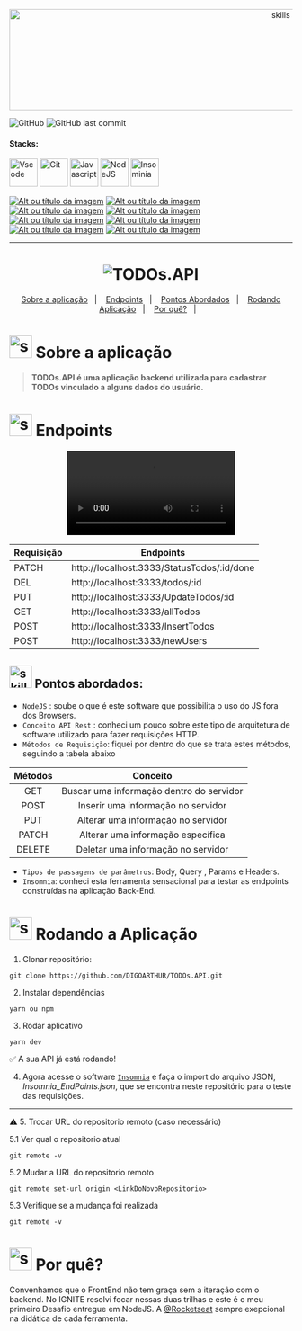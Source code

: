 <!-- VISUALIZAR NO VSCODE  CTRL + K  V -->

<!-- BADGES https://www.youtube.com/watch?v=cRoBt6AZgjc
https://dev.to/envoy_/150-badges-for-github-pnk

BUILD BADGES
https://shields.io
ICONS
https://simpleicons.org/?q=react
-->

<p align="center">
  <img  alt="skills"  width="950" height="180" src="https://user-images.githubusercontent.com/59892368/153734743-7d5d74b5-15b5-4aab-b6a0-d82ad725d94a.png">
</p> 

![GitHub](https://img.shields.io/github/license/DIGOARTHUR/TODOs.API)
![GitHub last commit](https://img.shields.io/github/last-commit/DIGOARTHUR/TODOs.API)


#### Stacks:
 <!------------------------------------Tasks-->
<p align="left">

  <a href="https://code.visualstudio.com/"><img  alt="Vscode"  width="50" height="50" src="https://user-images.githubusercontent.com/59892368/149663512-3f83da57-bdfe-4cef-bcc2-feb304a738ff.png"><a/>
  <a href="https://git-scm.com/"><img  alt="Git"  width="50" height="50" src="https://user-images.githubusercontent.com/59892368/149677999-f5947f0b-e535-4ba2-911c-1c5926045c35.png"><a/>
  <a href="https://github.com/braziljs/eloquente-javascript"><img  alt="Javascript"  width="50" height="50" src="https://user-images.githubusercontent.com/59892368/149663192-19043371-127c-47f0-8553-0f407c51e2c5.png"><a/>
  <a href="https://nodejs.org/en/"><img  alt="NodeJS"  width="50" height="50" src="https://user-images.githubusercontent.com/59892368/153734840-d6c26811-ed86-47b9-bb3a-154e9fa56190.svg"><a/>
   <a href="https://insomnia.rest/download"><img  alt="Insominia"  width="50" height="50" src="https://user-images.githubusercontent.com/59892368/153734890-e39524d5-25a3-4b93-8621-78cf0951e501.svg"><a/>
   

</p>
 <!------------------------------------Applied Concepts-->
 
<a href="https://devdigoarthur.notion.site/Map-a87c73417a064372b122bf448f4c6ed4"> ![Alt ou título da imagem](https://img.shields.io/badge/-Map-/?logo=JavaScript&logoColor=white&color=yellow)<a/>
 <a href="https://devdigoarthur.notion.site/Find-15db7431a72b4731af85671b65c88601"> ![Alt ou título da imagem](https://img.shields.io/badge/-Find-/?logo=JavaScript&logoColor=white&color=yellow)<a/>
<a href="https://devdigoarthur.notion.site/FindIndex-e70f496dc02e45c5a47ff3178dfc862e"> ![Alt ou título da imagem](https://img.shields.io/badge/-findIndex-/?logo=JavaScript&logoColor=white&color=yellow)<a/>
<a href="https://www.notion.so/devdigoarthur/Express-ec671f667c994bd2a28b7f6d99da6df0#2b3f574526614c19957987c3064cde80"> ![Alt ou título da imagem](https://img.shields.io/badge/-POST-/?logo=Node.js&logoColor=white&color=green)<a/>
<a href="https://www.notion.so/devdigoarthur/Express-ec671f667c994bd2a28b7f6d99da6df0#97dfbed0bdd84485a2703114f7949b7f"> ![Alt ou título da imagem](https://img.shields.io/badge/-GET-/?logo=Node.js&logoColor=white&color=green)<a/>
<a href="https://www.notion.so/devdigoarthur/Express-ec671f667c994bd2a28b7f6d99da6df0#130542c3c1264442a6e3ede5c0bf150e"> ![Alt ou título da imagem](https://img.shields.io/badge/-PUT-/?logo=Node.js&logoColor=white&color=green)<a/>
<a href="https://www.notion.so/devdigoarthur/Express-ec671f667c994bd2a28b7f6d99da6df0#155cd90973c243a0ae98054403e1c037"> ![Alt ou título da imagem](https://img.shields.io/badge/-DELETE-/?logo=Node.js&logoColor=white&color=green)<a/>
  <a href="https://www.notion.so/devdigoarthur/Express-ec671f667c994bd2a28b7f6d99da6df0#eeb9e721230a4157aa26f588c75fb549"> ![Alt ou título da imagem](https://img.shields.io/badge/-PATCH-/?logo=Node.js&logoColor=white&color=green)<a/>
   






---
    
 
  <h1 align="center">
  <img alt="TODOs.API"  src="https://user-images.githubusercontent.com/59892368/153732380-eb4f896d-23e3-44cd-8ccd-5ca75a34a80e.svg" />
</h1>


<p align="center">
  <a href="https://github.com/DIGOARTHUR/TODOs.API#--sobre-a-aplicação-">Sobre a aplicação</a>&nbsp;&nbsp;&nbsp;|&nbsp;&nbsp;&nbsp;
  <a href="https://github.com/DIGOARTHUR/TODOs.API#-endpoints"> Endpoints</a>&nbsp;&nbsp;&nbsp;|&nbsp;&nbsp;&nbsp;
  <a href="https://github.com/DIGOARTHUR/TODOs.API#-pontos-abordados-">Pontos Abordados</a>&nbsp;&nbsp;&nbsp;|&nbsp;&nbsp;&nbsp;
  <a href="https://github.com/DIGOARTHUR/TODOs.API#-rodando-a-aplicação">Rodando Aplicação</a>&nbsp;&nbsp;&nbsp;|&nbsp;&nbsp;&nbsp;
  <a href="https://github.com/DIGOARTHUR/TODOs.API#-por-quê--">Por quê?</a>&nbsp;&nbsp;&nbsp;|&nbsp;&nbsp;&nbsp;
</p> 

  
  
  
  
# <img  alt="skills"  width="40" height="40" src="https://user-images.githubusercontent.com/59892368/148622497-164365e8-f6b0-4f40-bc75-a0ed4da6059b.png">  Sobre a aplicação <!---write here : talk a little about project: what's does, example.  -->
> **TODOs.API é uma aplicação backend utilizada para cadastrar TODOs vinculado a alguns dados do usuário.** 



# <img  alt="skills"  width="40" height="40" src="https://user-images.githubusercontent.com/59892368/154178428-61812598-6d7e-42a6-a7da-2c6c581e6ebe.png"> Endpoints<!---write here : demonstration of the application layout.  -->

 <p align="center">
  <video  alt="gif_"  src="https://user-images.githubusercontent.com/59892368/154384635-4850f066-841f-4406-b6b3-189870464f42.mp4"></video>
  </p>   
    
<div align="center">  
  
| Requisição | Endpoints                                 |
|------------|--------------------------------------------|
|    PATCH   | http://localhost:3333/StatusTodos/:id/done |
|     DEL    | http://localhost:3333/todos/:id            |
|     PUT    | http://localhost:3333/UpdateTodos/:id      |
|     GET    | http://localhost:3333/allTodos             |
|    POST    | http://localhost:3333/InsertTodos          |
|    POST    | http://localhost:3333/newUsers             |
  
</div>  

## <img  alt="skills"  width="40" height="40" src="https://user-images.githubusercontent.com/59892368/142231777-8c0e09fa-ac09-4654-89d6-6bb986bde09b.gif"> Pontos abordados: <!---write here: learned concepts ;    -->

* `NodeJS` : soube o que é este software que possibilita o uso do JS fora dos Browsers.
* `Conceito API Rest` : conheci um pouco sobre este tipo de arquitetura de software utilizado para fazer requisições HTTP.
* `Métodos de Requisição`: fiquei por dentro do que se trata estes métodos, seguindo a tabela abaixo  
  
<div align="center">  
  
| Métodos |                 Conceito                 |
|:-------:|:----------------------------------------:|
|   GET   | Buscar uma informação dentro do servidor |
|   POST  |    Inserir uma informação no servidor    |
|   PUT   |    Alterar uma informação no servidor    |
|  PATCH  |     Alterar uma informação específica    |
| DELETE  | Deletar uma informação no servidor       |
  
 </div>
   
* `Tipos de passagens de parâmetros`: Body, Query , Params e Headers.
* `Insomnia`: conheci esta ferramenta sensacional para testar as endpoints construídas na aplicação Back-End.
  
<!--
* `Array e Objeto JS` (uso do map)
* `CSS` (Grid e FlexBox)
* React
  * [`Propriedade`](https://devdigoarthur.notion.site/Propriedades-c51db4c88a264741bb09389fe20a25f7) (Aplicar passagem de propriedades nos Componentes)
  * [`Componente`](https://devdigoarthur.notion.site/Componentes-bc3ca1ebd97d4ccc8d11e6ab668eeb73) ( Divisão de elementos da aplicação)
  * [`Estado`](https://devdigoarthur.notion.site/Estado-e7c7508cb6bd4d81984ba5e8e50eab67) (UseState() - Controle de mudança de dados)
  * [`Router`](https://devdigoarthur.notion.site/Router-be30e083aad146eea64c89258434a024) ((Navegação pela a aplicação))
  -->
  






<!--
# <img  alt="skills"  width="40" height="40" src="https://user-images.githubusercontent.com/59892368/148622723-8e753e71-6bbf-46c3-b1b5-4fcc3d841a88.png"> Observações

:white_check_mark: FrontEnd
-->



 
 # <img  alt="skills"  width="40" height="40" src="https://user-images.githubusercontent.com/59892368/142216697-dd93272c-c614-4664-9d63-c4e4dfc3e0f3.gif"> Rodando a Aplicação
 


1. Clonar repositório:

```
git clone https://github.com/DIGOARTHUR/TODOs.API.git
```

2. Instalar dependências

```
yarn ou npm
```

3. Rodar aplicativo

```
yarn dev
```
✅ A sua API já está rodando!
  
4. Agora acesse o software  [`Insomnia`](https://insomnia.rest/download) e faça o import do arquivo JSON, *Insomnia_EndPoints.json*, que se encontra neste repositório para o teste das requisições.

  ---
  
:warning: 5. Trocar URL do repositorio remoto (caso necessário)

  5.1 Ver qual o repositorio atual
```
git remote -v
```
  5.2 Mudar a URL do repositorio remoto
```
git remote set-url origin <LinkDoNovoRepositorio>
```
  5.3 Verifique se a mudança foi realizada
```
git remote -v
```
  
 # <img  alt="skills"  width="40" height="40" src="https://user-images.githubusercontent.com/59892368/148622627-c1eaa513-ca90-49e2-b5b8-c11d369becef.png"> Por quê?  <!---write here : motivation that led to created ; why did you do this program?   -->
Convenhamos que o FrontEnd não tem graça sem a iteração com o backend. No IGNITE resolvi focar nessas duas trilhas e este é o meu primeiro Desafio entregue em NodeJS. A [@Rocketseat](https://github.com/Rocketseat) sempre exepcional na didática de cada ferramenta. 
 
<!--[Notion](https://devdigoarthur.notion.site/ReactJS-93c2209743ad43dcb4e813a4dc93da05) -->

 
